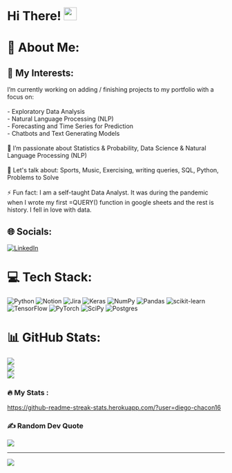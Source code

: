 <h1>
  Hi There!
  <img src="https://media.giphy.com/media/hvRJCLFzcasrR4ia7z/giphy.gif" width="30px"/>
</h1>

# 💫 About Me:

## 🔭 My Interests:
I’m currently working on adding / finishing projects to my portfolio with a focus on:<br><br> - Exploratory Data Analysis <br> - Natural Language Processing (NLP)<br> - Forecasting and Time Series for Prediction<br> - Chatbots and Text Generating Models<br><br>🌱 I’m passionate about Statistics & Probability, Data Science & Natural Language Processing (NLP)<br><br>💬 Let's talk about: Sports, Music, Exercising, writing queries, SQL, Python, Problems to Solve<br><br>⚡ Fun fact: I am a self-taught Data Analyst. It was during the pandemic when I wrote my first =QUERY() function in google sheets and the rest is history. I fell in love with data.


## 🌐 Socials:
[![LinkedIn](https://img.shields.io/badge/LinkedIn-%230077B5.svg?logo=linkedin&logoColor=white)](https://linkedin.com/in/https://www.linkedin.com/in/diego-chacon-02a86170/) 

# 💻 Tech Stack:
![Python](https://img.shields.io/badge/python-3670A0?style=for-the-badge&logo=python&logoColor=ffdd54) ![Notion](https://img.shields.io/badge/Notion-%23000000.svg?style=for-the-badge&logo=notion&logoColor=white) ![Jira](https://img.shields.io/badge/jira-%230A0FFF.svg?style=for-the-badge&logo=jira&logoColor=white) ![Keras](https://img.shields.io/badge/Keras-%23D00000.svg?style=for-the-badge&logo=Keras&logoColor=white) ![NumPy](https://img.shields.io/badge/numpy-%23013243.svg?style=for-the-badge&logo=numpy&logoColor=white) ![Pandas](https://img.shields.io/badge/pandas-%23150458.svg?style=for-the-badge&logo=pandas&logoColor=white) ![scikit-learn](https://img.shields.io/badge/scikit--learn-%23F7931E.svg?style=for-the-badge&logo=scikit-learn&logoColor=white) ![TensorFlow](https://img.shields.io/badge/TensorFlow-%23FF6F00.svg?style=for-the-badge&logo=TensorFlow&logoColor=white) ![PyTorch](https://img.shields.io/badge/PyTorch-%23EE4C2C.svg?style=for-the-badge&logo=PyTorch&logoColor=white) ![SciPy](https://img.shields.io/badge/SciPy-%230C55A5.svg?style=for-the-badge&logo=scipy&logoColor=%white) ![Postgres](https://img.shields.io/badge/postgres-%23316192.svg?style=for-the-badge&logo=postgresql&logoColor=white)

# 📊 GitHub Stats:
![](https://github-readme-stats.vercel.app/api?username=diego-chacon16&theme=tokyonight&hide_border=true&include_all_commits=false&count_private=true)<br/>
![](https://github-readme-streak-stats.herokuapp.com/?user=diego-chacon16&theme=tokyonight&hide_border=true)<br/>
![](https://github-readme-stats.vercel.app/api/top-langs/?username=diego-chacon16&theme=tokyonight&hide_border=true&include_all_commits=false&count_private=true&layout=compact)

### :fire: My Stats :
https://github-readme-streak-stats.herokuapp.com/?user=diego-chacon16

### ✍️ Random Dev Quote
![](https://quotes-github-readme.vercel.app/api?type=horizontal&theme=radical)

---
[![](https://visitcount.itsvg.in/api?id=diego-chacon16&icon=8&color=0)](https://visitcount.itsvg.in)
